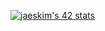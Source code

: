 
[![jaeskim's 42 stats](https://badge42.herokuapp.com/api/stats/frfrance)](https://github.com/JaeSeoKim/badge42)
